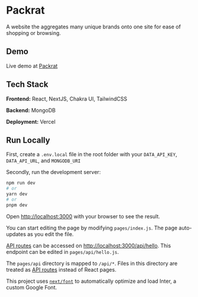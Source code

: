 # Packrat

A website the aggregates many unique brands onto one site for ease of shopping or browsing.

## Demo

Live demo at [Packrat](packrat.shop)

## Tech Stack

**Frontend:** React, NextJS, Chakra UI, TailwindCSS

**Backend:** MongoDB

**Deployment:** Vercel

## Run Locally

First, create a `.env.local` file in the root folder with your `DATA_API_KEY`, `DATA_API_URL`, and `MONGODB_URI`

Secondly, run the development server:

```bash
npm run dev
# or
yarn dev
# or
pnpm dev
```

Open [http://localhost:3000](http://localhost:3000) with your browser to see the result.

You can start editing the page by modifying `pages/index.js`. The page auto-updates as you edit the file.

[API routes](https://nextjs.org/docs/api-routes/introduction) can be accessed on [http://localhost:3000/api/hello](http://localhost:3000/api/hello). This endpoint can be edited in `pages/api/hello.js`.

The `pages/api` directory is mapped to `/api/*`. Files in this directory are treated as [API routes](https://nextjs.org/docs/api-routes/introduction) instead of React pages.

This project uses [`next/font`](https://nextjs.org/docs/basic-features/font-optimization) to automatically optimize and load Inter, a custom Google Font.

